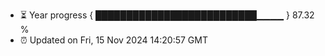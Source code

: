 - ⏳ Year progress { ██████████████████████████▁▁▁▁ } 87.32 %
- ⏰ Updated on Fri, 15 Nov 2024 14:20:57 GMT

